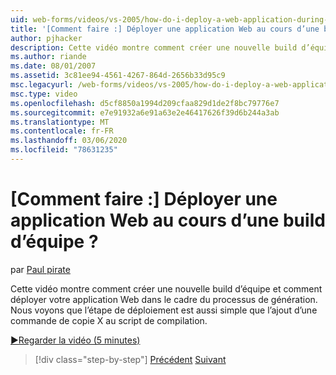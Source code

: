 ```yaml
---
uid: web-forms/videos/vs-2005/how-do-i-deploy-a-web-application-during-a-team-build
title: '[Comment faire :] Déployer une application Web au cours d’une build d’équipe ? | Microsoft Docs'
author: pjhacker
description: Cette vidéo montre comment créer une nouvelle build d’équipe et comment déployer votre application Web dans le cadre du processus de génération. Nous voyons que l’inclusion du déploiement...
ms.author: riande
ms.date: 08/01/2007
ms.assetid: 3c81ee94-4561-4267-864d-2656b33d95c9
msc.legacyurl: /web-forms/videos/vs-2005/how-do-i-deploy-a-web-application-during-a-team-build
msc.type: video
ms.openlocfilehash: d5cf8850a1994d209cfaa829d1de2f8bc79776e7
ms.sourcegitcommit: e7e91932a6e91a63e2e46417626f39d6b244a3ab
ms.translationtype: MT
ms.contentlocale: fr-FR
ms.lasthandoff: 03/06/2020
ms.locfileid: "78631235"
---
```

# <a name="how-do-i-deploy-a-web-application-during-a-team-build"></a>[Comment faire :] Déployer une application Web au cours d’une build d’équipe ?

par [Paul pirate](https://github.com/pjhacker)

Cette vidéo montre comment créer une nouvelle build d’équipe et comment déployer votre application Web dans le cadre du processus de génération. Nous voyons que l’étape de déploiement est aussi simple que l’ajout d’une commande de copie X au script de compilation.

[&#9654;Regarder la vidéo (5 minutes)](https://channel9.msdn.com/Blogs/ASP-NET-Site-Videos/how-do-i-deploy-a-web-application-during-a-team-build)

> [!div class="step-by-step"]
> [Précédent](how-do-i-automate-testing-using-team-build.md)
> [Suivant](how-do-i-run-unit-tests-against-a-deployed-database.md)
